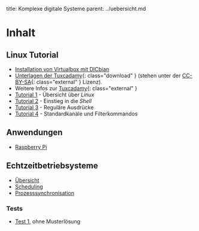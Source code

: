 title: Komplexe digitale Systeme
parent: ../uebersicht.md

# Inhalt
## Linux Tutorial
* [Installation von Virtualbox mit DICbian]({filename}dicbian.md)
* [Unterlagen der Tuxcadamy]({filename}grd1-de-manual.pdf){: class="download" } (stehen unter der [CC-BY-SA](http://creativecommons.org/licenses/by-sa/4.0/){: class="external" }
  Lizenz).
* Weitere Infos zur [Tuxcadamy](https://www.tuxcademy.org/){: class="external" }
* [Tutorial 1]({filename}tutorial1.md) - Übersicht über *Linux*
* [Tutorial 2]({filename}tutorial2.md) - Einstieg in die *Shell*
* [Tutorial 3]({filename}tutorial3.md) - Reguläre Ausdrücke
* [Tutorial 4]({filename}tutorial4.md) - Standardkanäle und Filterkommandos

## Anwendungen
* [Raspberry Pi]({filename}raspberrypi.md)

## Echtzeitbetriebsysteme
* [Übersicht]({filename}echtzeitbetriebssysteme.md)
* [Scheduling]({filename}scheduling.md)
* [Prozesssynchronisation]({filename}synchronisation.md)

### Tests
* [Test 1]({filename}test_rtos_1.pdf), ohne Musterlösung

